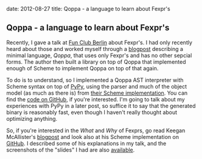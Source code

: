 date: 2012-08-27
title: Qoppa - a language to learn about Fexpr's

## Qoppa - a language to learn about Fexpr's

Recently, I gave a talk at [Fun Club
Berlin](http://www.meetup.com/thefunclub/) about Fexpr's. I had only
recently heard about those and worked myself through a
[blogpost](http://mainisusuallyafunction.blogspot.de/2012/04/scheme-without-special-forms.html)
describing a minimal language, *Qoppa*, that uses only Fexpr's and has
no other sepcial forms. The author then built a library on top of
Qoppa that implemented enough of Scheme to implement Qoppa on top of
that again.

To do is to understand, so I implemented a Qoppa AST interpreter with
Scheme syntax on top of
[PyPy](http://doc.pypy.org/en/latest/coding-guide.html), using the
parser and much of the object model (as much as there is) from [their
Scheme implementation](https://bitbucket.org/pypy/lang-scheme). You
can find the [code on GitHub](https://github.com/timfel/qoppy), if
you're interested. I'm going to talk about my experiences with PyPy in
a later post, so suffice it to say that the generated binary is
reasonably fast, even though I haven't really thought about optimizing
anything.

So, if you're interested in the *What* and *Why* of Fexprs, go read
Keegan McAllister's
[blogpost](http://mainisusuallyafunction.blogspot.de/2012/04/scheme-without-special-forms.html)
and look also at his Scheme implementation on
[GitHub](https://github.com/kmcallister/qoppa). I described some of
his explanations in my talk, and the screenshots of the "slides" I had
are also
[available](https://github.com/timfel/qoppy/raw/fexpr-presentation/presentation_to_pdf.pdf).
